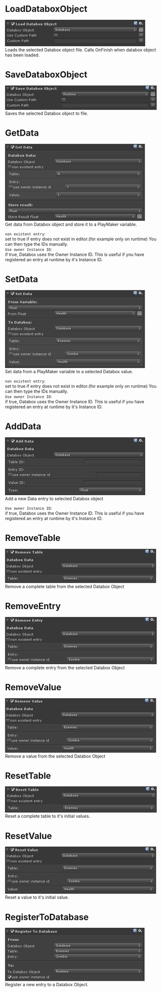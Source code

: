 # LoadDataboxObject
![loaddataboxobject](img/actionLoadDataboxObject.png)  
Loads the selected Databox object file. Calls OnFinish when databox object has been loaded.  
  
# SaveDataboxObject
![saveDataboxObject](img/actionSaveDataboxObject.png)  
Saves the selected Databox object to file.  
  
# GetData
![getdata](img/actionGetData.png)  
Get data from Databox object and store it to a PlayMaker variable.  
  
`non existent entry`:  
set to true if entry does not exist in editor.(for example only on runtime) You can then type the IDs manually.  
`Use owner Instance ID`:  
if true, Databox uses the Owner Instance ID. This is useful if you have registered an entry at runtime by it's Instance ID.  
  
# SetData
![setData](img/actionSetData.png)  
Set data from a PlayMaker variable to a selected Databox value.

`non existent entry`:  
set to true if entry does not exist in editor.(for example only on runtime) You can then type the IDs manually.  
`Use owner Instance ID`:  
if true, Databox uses the Owner Instance ID. This is useful if you have registered an entry at runtime by it's Instance ID.  
  
# AddData
![addData](img/actionAddData.png)  
Add a new Data entry to selected Databox object

`Use owner Instance ID`:  
if true, Databox uses the Owner Instance ID. This is useful if you have registered an entry at runtime by it's Instance ID.  
  
# RemoveTable
![removeTable](img/actionRemoveTable.png)  
Remove a complete table from the selected Databox Object   
 
# RemoveEntry
![removeEntry](img/actionRemoveEntry.png)  
Remove a complete entry from the selected Databox Object  
  
# RemoveValue
![removeValue](img/actionRemoveValue.png)  
Remove a value from the selected Databox Object  
  
# ResetTable
![resetTable](img/actionResetTable.png)  
Reset a complete table to it's initial values.  
  
# ResetValue
![resetValue](img/actionResetValue.png)  
Reset a value to it's initial value.  
  
# RegisterToDatabase
![registerDatabase](img/actionRegisterToDatabase.png)  
Register a new entry to a Databox Object.  
  
